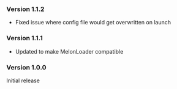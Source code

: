 ### Version 1.1.2

- Fixed issue where config file would get overwritten on launch

### Version 1.1.1

- Updated to make MelonLoader compatible

### Version 1.0.0

Initial release